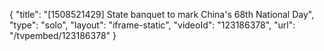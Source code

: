 {
    "title": "[1508521429] State banquet to mark China's 68th National Day",
    "type": "solo",
    "layout": "iframe-static",
    "videoId": "123186378",
    "url": "\/tvpembed\/123186378"
}